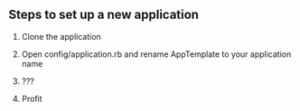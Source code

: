 ## Steps to set up a new application

1. Clone the application

2. Open config/application.rb and rename AppTemplate to your application name

3. ???

4. Profit
